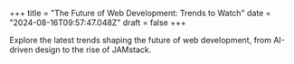 +++
title = "The Future of Web Development: Trends to Watch"
date = "2024-08-16T09:57:47.048Z"
draft = false
+++

  Explore the latest trends shaping the future of web development, from AI-driven design to the rise of JAMstack.
        